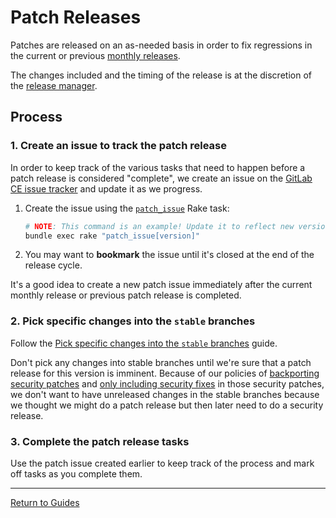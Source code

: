 # Patch Releases

Patches are released on an as-needed basis in order to fix regressions in the
current or previous [monthly releases].

The changes included and the timing of the release is at the discretion of the
[release manager].

## Process

### 1. Create an issue to track the patch release

In order to keep track of the various tasks that need to happen before a patch
release is considered "complete", we create an issue on the [GitLab CE issue
tracker] and update it as we progress.

1. Create the issue using the [`patch_issue`](rake-tasks.md#patch_issueversion)
   Rake task:

    ```sh
    # NOTE: This command is an example! Update it to reflect new version numbers.
    bundle exec rake "patch_issue[version]"
    ```

1. You may want to **bookmark** the issue until it's closed at the end of the
   release cycle.

It's a good idea to create a new patch issue immediately after the current
monthly release or previous patch release is completed.

### 2. Pick specific changes into the `stable` branches

Follow the [Pick specific changes into the `stable` branches][pick-changes-into-stable]
guide.

Don't pick any changes into stable branches until we're sure that a patch
release for this version is imminent. Because of our policies of [backporting
security patches](security.md#backporting) and [only including security
fixes](security.md#what-to-include) in those security patches, we don't want to
have unreleased changes in the stable branches because we thought we might do a
patch release but then later need to do a security release.

### 3. Complete the patch release tasks

Use the patch issue created earlier to keep track of the process and mark off
tasks as you complete them.

[monthly releases]: monthly.md
[release manager]: release-manager.md
[GitLab CE issue tracker]: https://gitlab.com/gitlab-org/gitlab-ce/issues
[pick-changes-into-stable]: pick-changes-into-stable.md

---

[Return to Guides](../README.md#guides)
